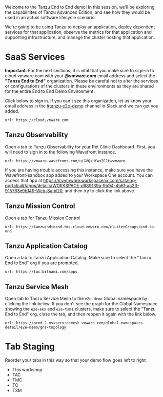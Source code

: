 Welcome to the Tanzu End to End demo!  In this session, we'll be exploring the capabilitites of Tanzu Advanced Edition, and see how they would be used in an actual software lifecycle scenario.

We're going to be using Tanzu to deploy an application, deploy dependent services for that application, observe the metrics for that application and supporting infrastructure, and manage the cluster hosting that application.

# SaaS Services
**Important**: For the next sections, it is vital that you  make sure to sign-in to cloud.vmware.com with your **@vmware.com** email address and select the **"Tanzu End to End"** organization.  Please be careful not to alter the services or configurations of the clusters in these environments as they are shared for the entire End to End Demo Environment.

Click below to sign in.  If you can't see this organization, let us know your email address in the [#tanzu-e2e-demo](https://vmware.slack.com/archives/C01AMS26GJJ) channel in Slack and we can get you added.
```dashboard:open-url
url: https://cloud.vmware.com
```

## Tanzu Observability
Open a tab to Tanzu Observability for your Pet Clinic Dashboard.  First, you will need to sign in to the following Wavefront instance.
```dashboard:open-url
url: https://vmware.wavefront.com/u/GVQsHYwxZC?t=vmware
```
If you are having trouble accessing this instance, make sure you have the Wavefront-sandbox app added to your Workspace One account.  You can access that app at https://myvmware.workspaceair.com/catalog-portal/ui#/apps/details/WORKSPACE-d689139a-9b94-4b6f-aa23-915763e9b149-Web-Saml20, and then try to click the link above.

## Tanzu Mission Control
Open a tab for Tanzu Mission Control
```dashboard:open-url
url: https://tanzuendtoend.tmc.cloud.vmware.com/clusterGroups/end-to-end
```

## Tanzu Application Catalog
Open a tab to Tanzu Application Catalog.  Make sure to select the "Tanzu End to End" org if you are prompted.
```dashboard:open-url
url: https://tac.bitnami.com/apps
```

## Tanzu Service Mesh
Open tab to Tanzu Service Mesh to the `e2e-demo` Global namespace by clicking the link below.  If you don't see the graph for the Global Namespace showing the `e2e-eks` and `e2e-tsm1` clusters, make sure to select the "Tanzu End to End" org, close the tab, and then reopen it again with the link below.
```dashboard:open-url
url: https://prod-2.nsxservicemesh.vmware.com/global-namespaces-detail/e2e-demo/gns-topology
```

# Tab Staging
Reorder your tabs in this way so that your demo flow goes left to right:
* This workshop
* TAC
* TMC
* TO
* TSM